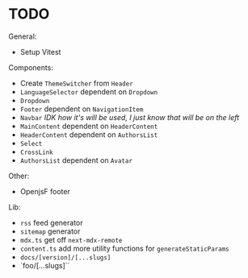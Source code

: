 # TODO

General:
- Setup Vitest

Components:
- Create `ThemeSwitcher` from `Header`
- `LanguageSelector` dependent on `Dropdown`
-  `Dropdown`
- `Footer` dependent on `NavigationItem`
- `Navbar` _IDK how it's will be used, I just know that will be on the left_
- `MainContent` dependent on `HeaderContent`
- `HeaderContent` dependent on `AuthorsList`
- `Select`
- `CrossLink`
- `AuthorsList` dependent on `Avatar`

Other:
- OpenjsF footer

Lib:
- `rss` feed generator
- `sitemap` generator
- `mdx.ts` get off `next-mdx-remote`
- `content.ts` add more utility functions for `generateStaticParams`
 - `docs/[version]/[...slugs]`
 - `foo/[...slugs]``
